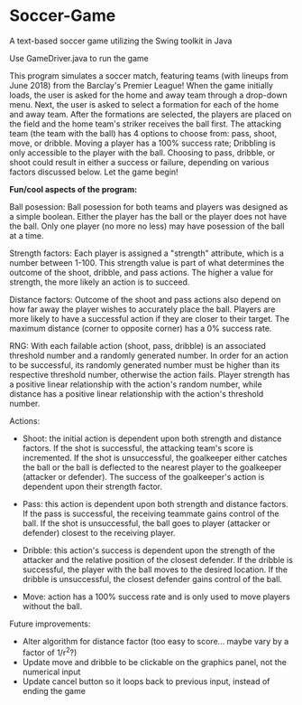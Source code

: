 # Soccer-Game
A text-based soccer game utilizing the Swing toolkit in Java

Use GameDriver.java to run the game

This program simulates a soccer match, featuring teams (with lineups from June 2018) from the Barclay's Premier League! When the game initially loads, the user is asked for the home and away team through a drop-down menu. Next, the user is asked to select a formation for each of the home and away team. After the formations are selected, the players are placed on the field and the home team's striker receives the ball first. The attacking team (the team with the ball) has 4 options to choose from: pass, shoot, move, or dribble. Moving a player has a 100% success rate; Dribbling is only accessible to the player with the ball. Choosing to pass, dribble, or shoot could result in either a success or failure, depending on various factors discussed below. Let the game begin!

**Fun/cool aspects of the program:**

Ball posession: Ball posession for both teams and players was designed as a simple boolean. Either the player has the ball or the player does not have the ball. Only one player (no more no less) may have posession of the ball at a time.

Strength factors: Each player is assigned a "strength" attribute, which is a number between 1-100. This strength value is part of what determines the outcome of the shoot, dribble, and pass actions. The higher a value for strength, the more likely an action is to succeed. 

Distance factors: Outcome of the shoot and pass actions also depend on how far away the player wishes to accurately place the ball. Players are more likely to have a successful action if they are closer to their target. The maximum distance (corner to opposite corner) has a 0% success rate.

RNG: With each failable action (shoot, pass, dribble) is an associated threshold number and a randomly generated number. In order for an action to be successful, its randomly generated number must be higher than its respective threshold number, otherwise the action fails. Player strength has a positive linear relationship with the action's random number, while distance has a positive linear relationship with the action's threshold number. 

Actions:

  - Shoot: the initial action is dependent upon both strength and distance factors. If the shot is successful, the attacking team's score is incremented. If the shot is unsuccessful, the goalkeeper either catches the ball or the ball is deflected to the nearest player to the goalkeeper (attacker or defender). The success of the goalkeeper's action is dependent upon their strength factor. 
  
  - Pass: this action is dependent upon both strength and distance factors. If the pass is successful, the receiving teammate gains control of the ball. If the shot is unsuccessful, the ball goes to player (attacker or defender) closest to the receiving player.  
  
  - Dribble: this action's success is dependent upon the strength of the attacker and the relative position of the closest defender. If the dribble is successful, the player with the ball moves to the desired location. If the dribble is unsuccessful, the closest defender gains control of the ball. 
  
  - Move: action has a 100% success rate and is only used to move players without the ball. 
  
Future improvements:

  - Alter algorithm for distance factor (too easy to score... maybe vary by a factor of 1/r<sup>2</sup>?)
  - Update move and dribble to be clickable on the graphics panel, not the numerical input
  - Update cancel button so it loops back to previous input, instead of ending the game
